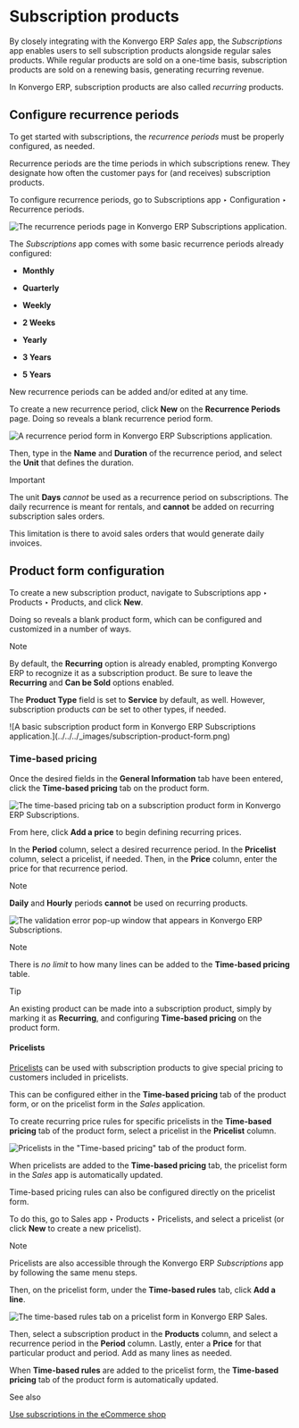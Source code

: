 # Subscription products

By closely integrating with the Konvergo ERP _Sales_ app, the _Subscriptions_ app
enables users to sell subscription products alongside regular sales products.
While regular products are sold on a one-time basis, subscription products are
sold on a renewing basis, generating recurring revenue.

In Konvergo ERP, subscription products are also called _recurring_ products.

## Configure recurrence periods

To get started with subscriptions, the _recurrence periods_ must be properly
configured, as needed.

Recurrence periods are the time periods in which subscriptions renew. They
designate how often the customer pays for (and receives) subscription
products.

To configure recurrence periods, go to Subscriptions app ‣ Configuration ‣
Recurrence periods.

![The recurrence periods page in Konvergo ERP Subscriptions
application.](../../../_images/recurrence-periods-page.png)

The _Subscriptions_ app comes with some basic recurrence periods already
configured:

  * **Monthly**

  * **Quarterly**

  * **Weekly**

  * **2 Weeks**

  * **Yearly**

  * **3 Years**

  * **5 Years**

New recurrence periods can be added and/or edited at any time.

To create a new recurrence period, click **New** on the **Recurrence Periods**
page. Doing so reveals a blank recurrence period form.

![A recurrence period form in Konvergo ERP Subscriptions
application.](../../../_images/recurrence-period-form.png)

Then, type in the **Name** and **Duration** of the recurrence period, and
select the **Unit** that defines the duration.

<div class="alert alert-warning">
<p class="alert-title">
Important</p><p>The unit <b>Days</b> <em>cannot</em> be used as a recurrence period on subscriptions. The daily
recurrence is meant for rentals, and <b>cannot</b> be added on recurring subscription sales orders.</p>
<p>This limitation is there to avoid sales orders that would generate daily invoices.</p>
</div>

## Product form configuration

To create a new subscription product, navigate to Subscriptions app ‣ Products
‣ Products, and click **New**.

Doing so reveals a blank product form, which can be configured and customized
in a number of ways.

<div class="alert alert-primary">
<p class="alert-title">
Note</p><p>By default, the <b>Recurring</b> option is already enabled, prompting Konvergo ERP to recognize it
as a subscription product. Be sure to leave the <b>Recurring</b> and <b>Can be Sold</b>
options enabled.</p>
<p>The <b>Product Type</b> field is set to <b>Service</b> by default, as well. However,
subscription products <em>can</em> be set to other types, if needed.</p>
</div> ![A basic subscription product form in Konvergo ERP Subscriptions
application.](../../../_images/subscription-product-form.png)

### Time-based pricing

Once the desired fields in the **General Information** tab have been entered,
click the **Time-based pricing** tab on the product form.

![The time-based pricing tab on a subscription product form in Konvergo ERP
Subscriptions.](../../../_images/time-based-pricing-tab.png)

From here, click **Add a price** to begin defining recurring prices.

In the **Period** column, select a desired recurrence period. In the
**Pricelist** column, select a pricelist, if needed. Then, in the **Price**
column, enter the price for that recurrence period.

<div class="alert alert-primary">
<p class="alert-title">
Note</p><p><b>Daily</b> and <b>Hourly</b> periods <b>cannot</b> be used on recurring products.</p>
<img alt="The validation error pop-up window that appears in Konvergo ERP Subscriptions." class="align-center" src="../../../_images/validation-error-popup.png"/>
</div> <div class="alert alert-primary">
<p class="alert-title">
Note</p><p>There is <em>no limit</em> to how many lines can be added to the <b>Time-based pricing</b> table.</p>
</div> <div class="alert alert-info">
<p class="alert-title">
Tip</p><p>An existing product can be made into a subscription product, simply by marking it as
<b>Recurring</b>, and configuring <b>Time-based pricing</b> on the product form.</p>
</div>

#### Pricelists

[Pricelists](../sales/products_prices/prices/pricing) can be used with
subscription products to give special pricing to customers included in
pricelists.

This can be configured either in the **Time-based pricing** tab of the product
form, or on the pricelist form in the _Sales_ application.

To create recurring price rules for specific pricelists in the **Time-based
pricing** tab of the product form, select a pricelist in the **Pricelist**
column.

![Pricelists in the "Time-based pricing" tab of the product
form.](../../../_images/pricelist-time-based-pricing.png)

When pricelists are added to the **Time-based pricing** tab, the pricelist
form in the _Sales_ app is automatically updated.

Time-based pricing rules can also be configured directly on the pricelist
form.

To do this, go to Sales app ‣ Products ‣ Pricelists, and select a pricelist
(or click **New** to create a new pricelist).

<div class="alert alert-primary">
<p class="alert-title">
Note</p><p>Pricelists are also accessible through the Konvergo ERP <em>Subscriptions</em> app by following the same menu
steps.</p>
</div>

Then, on the pricelist form, under the **Time-based rules** tab, click **Add a
line**.

![The time-based rules tab on a pricelist form in Konvergo ERP
Sales.](../../../_images/pricelist-form-time-based-rules-tab.png)

Then, select a subscription product in the **Products** column, and select a
recurrence period in the **Period** column. Lastly, enter a **Price** for that
particular product and period. Add as many lines as needed.

When **Time-based rules** are added to the pricelist form, the **Time-based
pricing** tab of the product form is automatically updated.

<div class="alert alert-secondary">
<p class="alert-title">
See also</p><p><a href="ecommerce">Use subscriptions in the eCommerce shop</a></p>
</div>

